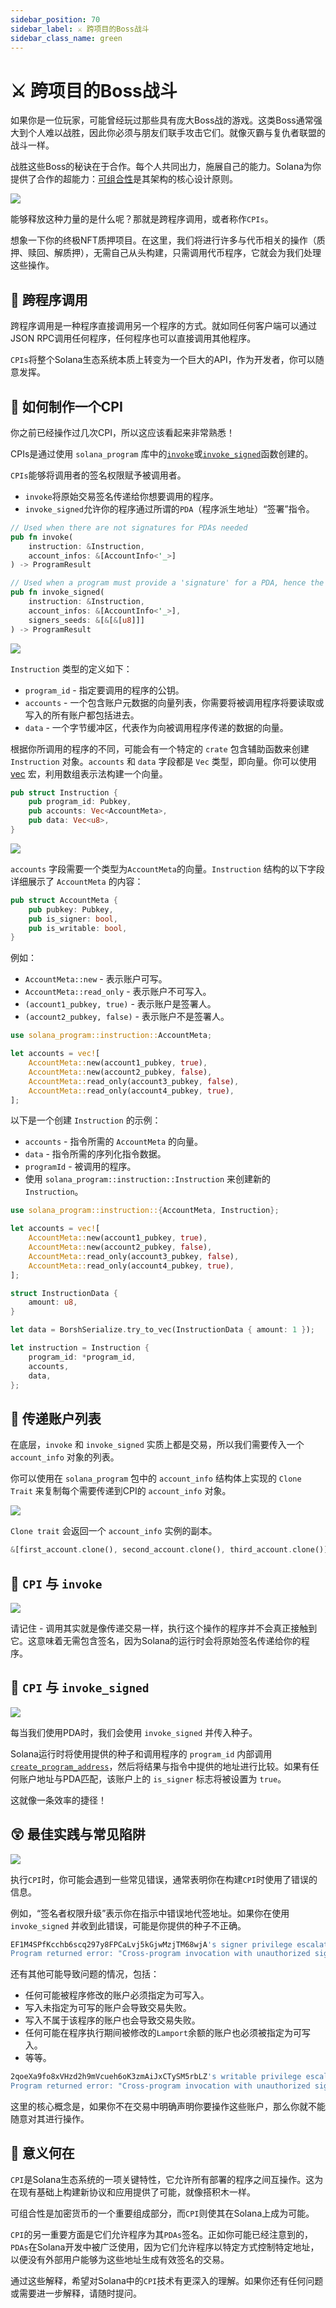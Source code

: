 ```yaml
---
sidebar_position: 70
sidebar_label: ⚔ 跨项目的Boss战斗
sidebar_class_name: green
---
```


# ⚔ 跨项目的Boss战斗

如果你是一位玩家，可能曾经玩过那些具有庞大Boss战的游戏。这类Boss通常强大到个人难以战胜，因此你必须与朋友们联手攻击它们。就像灭霸与复仇者联盟的战斗一样。

战胜这些Boss的秘诀在于合作。每个人共同出力，施展自己的能力。Solana为你提供了合作的超能力：[可组合性](https://en.wikipedia.org/wiki/Composability?utm_source=buildspace.so&utm_medium=buildspace_project)是其架构的核心设计原则。

![](./img/giphy.gif)

能够释放这种力量的是什么呢？那就是跨程序调用，或者称作`CPIs`。

想象一下你的终极NFT质押项目。在这里，我们将进行许多与代币相关的操作（质押、赎回、解质押），无需自己从头构建，只需调用代币程序，它就会为我们处理这些操作。

## 🔀 跨程序调用

跨程序调用是一种程序直接调用另一个程序的方式。就如同任何客户端可以通过JSON RPC调用任何程序，任何程序也可以直接调用其他程序。

`CPIs`将整个Solana生态系统本质上转变为一个巨大的API，作为开发者，你可以随意发挥。

## 🤔 如何制作一个CPI

你之前已经操作过几次CPI，所以这应该看起来非常熟悉！

CPIs是通过使用 `solana_program` 库中的[`invoke`](https://docs.rs/solana-program/1.10.19/solana_program/program/fn.invoke.html?utm_source=buildspace.so&utm_medium=buildspace_project)或[`invoke_signed`](https://docs.rs/solana-program/1.10.19/solana_program/program/fn.invoke_signed.html?utm_source=buildspace.so&utm_medium=buildspace_project)函数创建的。

`CPIs`能够将调用者的签名权限赋予被调用者。

- `invoke`将原始交易签名传递给你想要调用的程序。
- `invoke_signed`允许你的程序通过所谓的`PDA`（程序派生地址）“签署”指令。


```rust
// Used when there are not signatures for PDAs needed
pub fn invoke(
    instruction: &Instruction,
    account_infos: &[AccountInfo<'_>]
) -> ProgramResult

// Used when a program must provide a 'signature' for a PDA, hence the signer_seeds parameter
pub fn invoke_signed(
    instruction: &Instruction,
    account_infos: &[AccountInfo<'_>],
    signers_seeds: &[&[&[u8]]]
) -> ProgramResult
```

![](./img/invoke-.png)

`Instruction` 类型的定义如下：

- `program_id` - 指定要调用的程序的公钥。
- `accounts` - 一个包含账户元数据的向量列表，你需要将被调用程序将要读取或写入的所有账户都包括进去。
- `data` - 一个字节缓冲区，代表作为向被调用程序传递的数据的向量。

根据你所调用的程序的不同，可能会有一个特定的 `crate` 包含辅助函数来创建 `Instruction` 对象。`accounts` 和 `data` 字段都是 `Vec` 类型，即向量。你可以使用 [vec](https://doc.rust-lang.org/std/macro.vec.html?utm_source=buildspace.so&utm_medium=buildspace_project#) 宏，利用数组表示法构建一个向量。

```rust
pub struct Instruction {
    pub program_id: Pubkey,
    pub accounts: Vec<AccountMeta>,
    pub data: Vec<u8>,
}
```

![](./img/instruction.png)

`accounts` 字段需要一个类型为`AccountMeta`的向量。`Instruction` 结构的以下字段详细展示了 `AccountMeta` 的内容：

```rust
pub struct AccountMeta {
    pub pubkey: Pubkey,
    pub is_signer: bool,
    pub is_writable: bool,
}
```

例如：

- `AccountMeta::new` - 表示账户可写。
- `AccountMeta::read_only` - 表示账户不可写入。
- `(account1_pubkey, true)` - 表示账户是签署人。
- `(account2_pubkey, false)` - 表示账户不是签署人。

```rust
use solana_program::instruction::AccountMeta;

let accounts = vec![
    AccountMeta::new(account1_pubkey, true),
    AccountMeta::new(account2_pubkey, false),
    AccountMeta::read_only(account3_pubkey, false),
    AccountMeta::read_only(account4_pubkey, true),
];
```

以下是一个创建 `Instruction` 的示例：

- `accounts` - 指令所需的 `AccountMeta` 的向量。
- `data` - 指令所需的序列化指令数据。
- `programId` - 被调用的程序。
- 使用 `solana_program::instruction::Instruction` 来创建新的 `Instruction`。

```rust
use solana_program::instruction::{AccountMeta, Instruction};

let accounts = vec![
    AccountMeta::new(account1_pubkey, true),
    AccountMeta::new(account2_pubkey, false),
    AccountMeta::read_only(account3_pubkey, false),
    AccountMeta::read_only(account4_pubkey, true),
];

struct InstructionData {
    amount: u8,
}

let data = BorshSerialize.try_to_vec(InstructionData { amount: 1 });

let instruction = Instruction {
    program_id: *program_id,
    accounts,
    data,
};
```

## 📜 传递账户列表

在底层，`invoke` 和 `invoke_signed` 实质上都是交易，所以我们需要传入一个 `account_info` 对象的列表。

你可以使用在 `solana_program` 包中的 `account_info` 结构体上实现的 `Clone Trait` 来复制每个需要传递到CPI的 `account_info` 对象。

![](./img/call-invoke.png)

`Clone trait` 会返回一个 `account_info` 实例的副本。

```rust
&[first_account.clone(), second_account.clone(), third_account.clone()]
```

## 🏒 `CPI` 与 `invoke`

![](./img/cpi-with-invoke.png)

请记住 - 调用其实就是像传递交易一样，执行这个操作的程序并不会真正接触到它。这意味着无需包含签名，因为Solana的运行时会将原始签名传递给你的程序。

## 🏑 `CPI` 与 `invoke_signed`

![](./img/cpi-with-invoke-signed.png)

每当我们使用PDA时，我们会使用 `invoke_signed` 并传入种子。

Solana运行时将使用提供的种子和调用程序的 `program_id` 内部调用[`create_program_address`](https://docs.rs/solana-program/1.4.4/solana_program/pubkey/struct.Pubkey.html#method.create_program_address?utm_source=buildspace.so&utm_medium=buildspace_project)，然后将结果与指令中提供的地址进行比较。如果有任何账户地址与PDA匹配，该账户上的 `is_signer` 标志将被设置为 `true`。

这就像一条效率的捷径！

## 😲 最佳实践与常见陷阱

![](./img/cpi-1.png)

执行`CPI`时，你可能会遇到一些常见错误，通常表明你在构建`CPI`时使用了错误的信息。

例如，“签名者权限升级”表示你在指示中错误地代签地址。如果你在使用 `invoke_signed` 并收到此错误，可能是你提供的种子不正确。

```bash
EF1M4SPfKcchb6scq297y8FPCaLvj5kGjwMzjTM68wjA's signer privilege escalated
Program returned error: "Cross-program invocation with unauthorized signer or writable account"
```

还有其他可能导致问题的情况，包括：
- 任何可能被程序修改的账户必须指定为可写入。
- 写入未指定为可写的账户会导致交易失败。
- 写入不属于该程序的账户也会导致交易失败。
- 任何可能在程序执行期间被修改的`Lamport`余额的账户也必须被指定为可写入。
- 等等。

```bash
2qoeXa9fo8xVHzd2h9mVcueh6oK3zmAiJxCTySM5rbLZ's writable privilege escalated
Program returned error: "Cross-program invocation with unauthorized signer or writable account"
```

这里的核心概念是，如果你不在交易中明确声明你要操作这些账户，那么你就不能随意对其进行操作。

## 🤔 意义何在

`CPI`是Solana生态系统的一项关键特性，它允许所有部署的程序之间互操作。这为在现有基础上构建新协议和应用提供了可能，就像搭积木一样。

可组合性是加密货币的一个重要组成部分，而`CPI`则使其在Solana上成为可能。

`CPI`的另一重要方面是它们允许程序为其`PDAs`签名。正如你可能已经注意到的，`PDAs`在Solana开发中被广泛使用，因为它们允许程序以特定方式控制特定地址，以便没有外部用户能够为这些地址生成有效签名的交易。

通过这些解释，希望对Solana中的`CPI`技术有更深入的理解。如果你还有任何问题或需要进一步解释，请随时提问。
